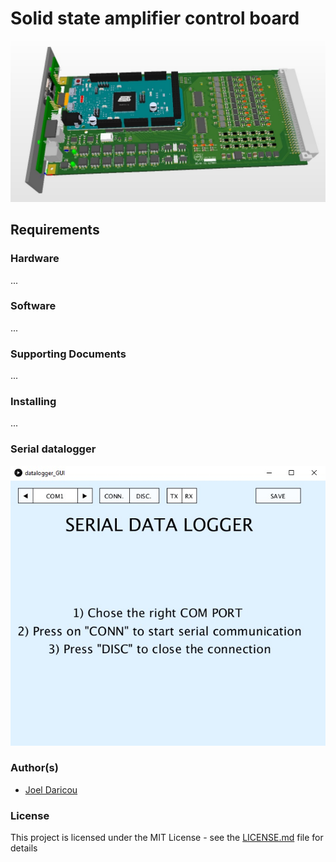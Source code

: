 # Solid state amplifier control board

![Alt text](3d-model.jpg?raw=true "3D model")

## Requirements

### Hardware

...

### Software

...

### Supporting Documents

...

### Installing

...

### Serial datalogger

![Alt text](datalogger.jpg?raw=true "Datalogger")

### Author(s)

* [Joel Daricou](https://github.com/joeldrc)

### License

This project is licensed under the MIT License - see the [LICENSE.md](LICENSE.md) file for details
